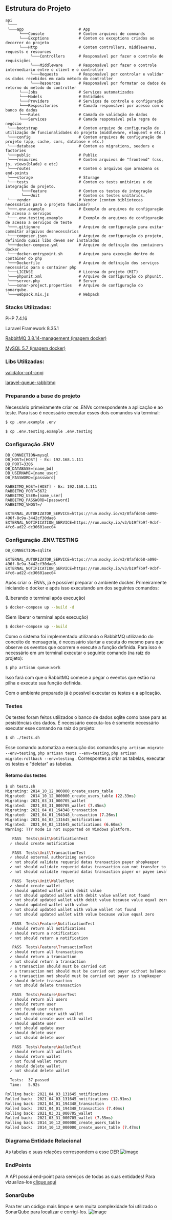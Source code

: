 ## Estrutura do Projeto

```
api
 └───
 └───app                        # App
      └───Console               # Contem arquivos de commands
      └───Excptions             # Contem os exceptions criados ao decorrer do projeto
      └───Http                  # Contem controllers, middlewares, requests e resources
           └───Controllers      # Responsável por fazer o controle de requisições
           └───Middleware       # Responsável por fazer o controle intermediario entre o client e o controller
           └───Requests         # Responsável por controlar e validar os dados recebidos em cada método do controller
           └───Resources        # Responsável por formatar os dados de retorno do método do controller
      └───Jobs                  # Serviços automatizados
      └───Models                # Entidades
      └───Providers             # Serviços de controle e configuração
      └───Respositories         # Camada responsável por acesso com o banco de dados
      └───Rules                 # Camada de validação de dados
      └───Services              # Camada responsável pela regra de negócio
 └───bootstrap                  # Contem arquivo de configuração de utilização de funcionalidades do projeto (middleware, eloquent e etc.)
 └───config                     # Contem arquivos de configuração do projeto (app, cache, cors, database e etc.)
 └───database                   # Contem as migrations, seeders e factories
 └───public                     # Public
 └───resources                  # Contem arquivos de "frontend" (css, js, views(blade) e etc)
 └───routes                     # Contem o arquivos que armazena os end-points
 └───storage                    # Storage
 └───tests                      # Contem os tests unitários e de integração do projeto.
       └───Feature              # Contem os testes de integração
       └───Unit                 # Contem os testes unitários.
 └───vendor                     # Vendor (contem bibliotecas necessárias para o projeto funcionar)
 └───.env.examplo               # Exemplo do arquivos de configuração de acesso a serviços
 └───.env.testing.examplo       # Exemplo do arquivos de configuração de acesso a serviços de teste
 └───.gitignore                 # Arquivo de configuração para evitar commitar arquivos desnecessários
 └───composer.json              # Arquivo de configuração do projeto, definindo quais libs devem ser instaladas
 └───docker-compose.yml         # Arquivo de definição dos containers docker
 └───docker-entrypoint.sh       # Arquivo para execução dentro do container do php
 └───Dockerfile                 # Arquivo de definição dos serviços necessário para o container php
 └───LICENSE                    # Licensa do projeto (MIT)
 └───phpunit.xml                # Arquivo de configuração do phpunit.
 └───server.php                 # Server
 └───sonar-project.properties   # Arquivo de configuração do sonarqube.
 └───webpack.mix.js             # Webpack
```

### Stacks Utilizadas:

PHP 7.4.16

Laravel Framework 8.35.1

[RabbitMQ 3.8.14-management (imagem docker)](https://hub.docker.com/r/amd64/rabbitmq/)

[MySQL 5.7 (imagem docker)](https://hub.docker.com/r/mysql/mysql-server/)

### Libs Utilizadas:

[validator-cpf-cnpj](https://packagist.org/packages/bissolli/validador-cpf-cnpj)

[laravel-queue-rabbitmq](https://github.com/vyuldashev/laravel-queue-rabbitmq)

### Preparando a base do projeto

Necessário primeiramente criar os .ENVs correspondente a aplicação e ao teste. Para isso é necessário executar esses dois comandos via terminal:

```bash
$ cp .env.example .env
```
```bash
$ cp .env.testing.example .env.testing
```

### Configuração .ENV

```
DB_CONNECTION=mysql
DB_HOST=[HOST] - Ex: 192.168.1.111
DB_PORT=3306
DB_DATABASE=[name_bd]
DB_USERNAME=[name_user]
DB_PASSWORD=[password]

RABBITMQ_HOST=[HOST] - Ex: 192.168.1.111
RABBITMQ_PORT=5672
RABBITMQ_USER=[name_user]
RABBITMQ_PASSWORD=[password]
RABBITMQ_VHOST=/

EXTERNAL_AUTORIZATOR_SERVICE=https://run.mocky.io/v3/8fafdd68-a090-496f-8c9a-3442cf30dae6
EXTERNAL_NOTIFICATION_SERVICE=https://run.mocky.io/v3/b19f7b9f-9cbf-4fc6-ad22-dc30601aec04
```

### Configuração .ENV.TESTING

```
DB_CONNECTION=sqlite

EXTERNAL_AUTORIZATOR_SERVICE=https://run.mocky.io/v3/8fafdd68-a090-496f-8c9a-3442cf30dae6
EXTERNAL_NOTIFICATION_SERVICE=https://run.mocky.io/v3/b19f7b9f-9cbf-4fc6-ad22-dc30601aec04
```

Após criar o .ENVs, já é possível preparar o ambiente docker. Primeiramente iniciando o docker e após isso executando um dos seguintes comandos:

(Liberando o terminal após execução)
```bash
$ docker-compose up --build -d
```

(Sem liberar o terminal após execução)
```bash
$ docker-compose up --build
```

Como o sistema foi implementado utilizando o RabbitMQ utilizando do conceito de mensageria, é necessário startar a escuta do mesmo para que observe os eventos que ocorrem e execute a função definida. Para isso é necessário em um terminal executar o seguinte comando (na raiz do projeto):
```bash
$ php artisan queue:work
```
Isso fará com que o RabbitMQ comece a pegar o eventos que estão na pilha e execute sua função definida.

Com o ambiente preparado já é possível executar os testes e a aplicação.

### Testes

Os testes foram feitos utilizados o banco de dados sqlite como base para as pesistências dos dados. É necessário executa-los é somente necessário executar esse comando na raiz do projeto:

```bash
$ sh ./tests.sh
```
Esse comando automatiza a execução dos comandos `php artisan migrate --env=testing`, `php artisan tests --env=testing`, `php artisan migrate:rollback --env=testing`
. Correspontes a criar as tabelas, executar os testes e "deletar" as tabelas.

#### Retorno dos testes
```bash
$ sh tests.sh 
Migrating: 2014_10_12_000000_create_users_table
Migrated:  2014_10_12_000000_create_users_table (22.33ms)
Migrating: 2021_03_31_000705_wallet
Migrated:  2021_03_31_000705_wallet (7.45ms)
Migrating: 2021_04_01_194348_transaction
Migrated:  2021_04_01_194348_transaction (7.26ms)
Migrating: 2021_04_03_131645_notifications
Migrated:  2021_04_03_131645_notifications (6.60ms)
Warning: TTY mode is not supported on Windows platform.

   PASS  Tests\Unit\NotificationTest
  ✓ should create notification

   PASS  Tests\Unit\TransactionTest
  ✓ should external authorizing service
  ✓ not should validate requerid datas transaction payer shopkeeper
  ✓ not should validate requerid datas transaction can not transfer to yourself
  ✓ not should validate requerid datas transaction payer or payee invalid

   PASS  Tests\Unit\WalletTest
  ✓ should create wallet
  ✓ should updated wallet with debit value
  ✓ not should updated wallet with debit value wallet not found
  ✓ not should updated wallet with debit value because value equal zero
  ✓ should updated wallet with value
  ✓ not should updated wallet with value wallet not found
  ✓ not should updated wallet with value because value equal zero

   PASS  Tests\Feature\NotificationTest
  ✓ should return all notifications
  ✓ should return a notification
  ✓ not should return a notification

   PASS  Tests\Feature\TransactionTest
  ✓ should return all transactions    
  ✓ should return a transaction
  ✓ not should return a transaction
  ✓ a transaction should must be carried out
  ✓ a transaction not should must be carried out payer without balance
  ✓ a transaction not should must be carried out payer is shopkeeper
  ✓ should delete transaction
  ✓ not should delete transaction

   PASS  Tests\Feature\UserTest
  ✓ should return all users
  ✓ should return user
  ✓ not found user return
  ✓ should create user with wallet
  ✓ not should create user with wallet
  ✓ should update user
  ✓ not should update user
  ✓ should delete user
  ✓ not should delete user

   PASS  Tests\Feature\WalletTest
  ✓ should return all wallets
  ✓ should return wallet
  ✓ not found wallet return
  ✓ should delete wallet
  ✓ not should delete wallet

  Tests:  37 passed
  Time:   5.92s

Rolling back: 2021_04_03_131645_notifications
Rolled back:  2021_04_03_131645_notifications (12.91ms)
Rolling back: 2021_04_01_194348_transaction
Rolled back:  2021_04_01_194348_transaction (7.40ms)
Rolling back: 2021_03_31_000705_wallet
Rolled back:  2021_03_31_000705_wallet (7.55ms)
Rolling back: 2014_10_12_000000_create_users_table
Rolled back:  2014_10_12_000000_create_users_table (7.47ms)
```
### Diagrama Entidade Relacional

As tabelas e suas relações correspondem a esse DER
![image](https://user-images.githubusercontent.com/17796246/113519119-aa360c80-9560-11eb-9311-06de69d974c8.png)

### EndPoints

A API possui end-point para serviços de todas as suas entidades! Para vizualiza-los [clique aqui](https://documenter.getpostman.com/view/7148072/TzCQaRU2#8f82b651-52b0-43f7-b1d8-e2f3b323990f)

### SonarQube

Para ter um código mais limpo e sem muita complexidade foi utilizado o SonarQube para localizar e corrigi-los.
![image](https://user-images.githubusercontent.com/17796246/113517412-270fb900-9556-11eb-9df8-fb9804a03b9b.png)
